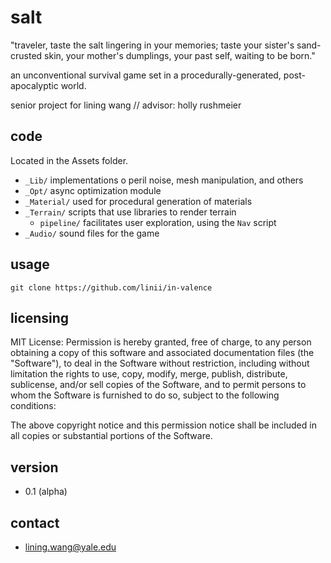 # salt

"traveler, taste the salt lingering in your memories; taste your sister's sand-crusted skin, your mother's dumplings, your past self, waiting to be born." 

an unconventional survival game set in a procedurally-generated, post-apocalyptic world.  

senior project for lining wang // advisor: holly rushmeier 

## code

Located in the Assets folder.  

* `_Lib/` implementations o peril noise, mesh manipulation, and others
* `_Opt/` async optimization module 
* `_Material/` used for procedural generation of materials 
* `_Terrain/` scripts that use libraries to render terrain
	* `pipeline/` facilitates user exploration, using the `Nav` script  
* `_Audio/` sound files for the game 

## usage

`git clone https://github.com/linii/in-valence`

## licensing 

MIT License: 
Permission is hereby granted, free of charge, to any person obtaining a copy of this software and associated documentation files (the "Software"), to deal in the Software without restriction, including without limitation the rights to use, copy, modify, merge, publish, distribute, sublicense, and/or sell copies of the Software, and to permit persons to whom the Software is furnished to do so, subject to the following conditions:

The above copyright notice and this permission notice shall be included in all copies or substantial portions of the Software.

## version 

* 0.1 (alpha) 

## contact

* lining.wang@yale.edu
